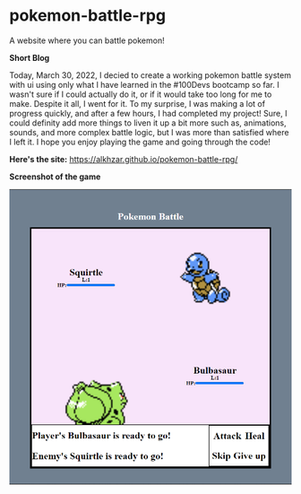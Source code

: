 # pokemon-battle-rpg
A website where you can battle pokemon!

**Short Blog**

Today, March 30, 2022, I decied to create a working pokemon battle system with ui using only what I have learned in the #100Devs bootcamp so far.
I wasn't sure if I could actually do it, or if it would take too long for me to make. Despite it all, I went for it. To my surprise, I was
making a lot of progress quickly, and after a few hours, I had completed my project! Sure, I could definity add more things to liven it up
a bit more such as, animations, sounds, and more complex battle logic, but I was more than satisfied where I left it. I hope you enjoy playing 
the game and going through the code!

**Here's the site:** https://alkhzar.github.io/pokemon-battle-rpg/

**Screenshot of the game**

![Screenshot of the Pokemon Battle site](https://github.com/Alkhzar/pokemon-battle-rpg/blob/main/assets/images/pokemon-battle-screenshot.PNG)
